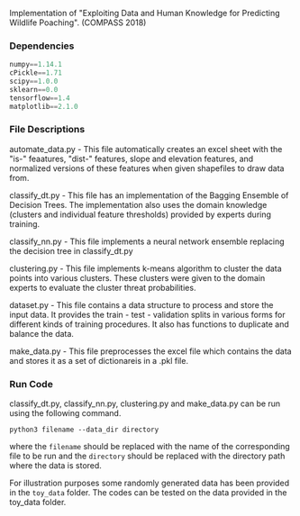 
Implementation of "Exploiting Data and Human Knowledge for Predicting Wildlife Poaching". (COMPASS 2018)

### Dependencies
```python
numpy==1.14.1
cPickle==1.71
scipy==1.0.0
sklearn==0.0
tensorflow==1.4
matplotlib==2.1.0
```
### File Descriptions

automate_data.py - This file automatically creates an excel sheet with the "is-" feaatures, "dist-" features, slope and elevation features, and normalized versions of these features when given shapefiles to draw data from.

classify_dt.py - This file has an implementation of the Bagging Ensemble of Decision Trees. The implementation also uses the domain knowledge (clusters and individual feature thresholds) provided by experts during training. 

classify_nn.py - This file implements a neural network ensemble replacing the decision tree in classify_dt.py

clustering.py - This file implements k-means algorithm to cluster the data points into various clusters. These clusters were given to the domain experts to evaluate the cluster threat probabilities.

dataset.py - This file contains a data structure to process and store the input data. It provides the train - test - validation splits in various forms for different kinds of training procedures. It also has functions to duplicate and balance the data.

make_data.py - This file preprocesses the excel file which contains the data and stores it as a set of dictionareis in a .pkl file. 

### Run Code
classify_dt.py, classify_nn.py, clustering.py and make_data.py can be run using the following command.
```
python3 filename --data_dir directory
```
where the `filename` should be replaced with the name of the corresponding file to be run and the `directory` should be replaced with the directory path where the data is stored.

For illustration purposes some randomly generated data has been provided in the `toy_data` folder. The codes can be tested on the data provided in the toy_data folder.

